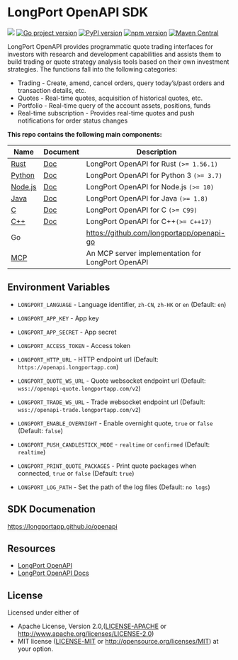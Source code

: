 # LongPort OpenAPI SDK

[![](https://img.shields.io/crates/v/longport.svg)](https://crates.io/crates/longport) [![Go project version](https://badge.fury.io/go/github.com%2Flongportapp%2Fopenapi-go.svg)](https://badge.fury.io/go/github.com%2Flongportapp%2Fopenapi-go) [![PyPI version](https://badge.fury.io/py/longport.svg)](https://badge.fury.io/py/longport) [![npm version](https://badge.fury.io/js/longport.svg)](https://badge.fury.io/js/longport) [![Maven Central](https://img.shields.io/maven-central/v/io.github.longportapp/openapi-sdk)](https://search.maven.org/artifact/io.github.longportapp/openapi-sdk)


LongPort OpenAPI provides programmatic quote trading interfaces for investors with research and development capabilities and assists them to build trading or quote strategy analysis tools based on their own investment strategies. The functions fall into the following categories:

- Trading - Create, amend, cancel orders, query today’s/past orders and transaction details, etc.
- Quotes - Real-time quotes, acquisition of historical quotes, etc.
- Portfolio - Real-time query of the account assets, positions, funds
- Real-time subscription - Provides real-time quotes and push notifications for order status changes

**This repo contains the following main components:**

| Name                        | Document                                                              | Description                                       |
|-----------------------------|-----------------------------------------------------------------------|---------------------------------------------------|
| [Rust](rust/README.md)      | [Doc](https://longportapp.github.io/openapi/rust/longport/index.html) | LongPort OpenAPI for Rust `(>= 1.56.1)`           |
| [Python](python/README.md)  | [Doc](https://longportapp.github.io/openapi/python/index.html)        | LongPort OpenAPI for Python 3 `(>= 3.7)`          |
| [Node.js](nodejs/README.md) | [Doc](https://longportapp.github.io/openapi/nodejs/index.html)        | LongPort OpenAPI for Node.js `(>= 10)`            |
| [Java](java/README.md)      | [Doc](https://longportapp.github.io/openapi/java/index.html)          | LongPort OpenAPI for Java `(>= 1.8)`              |
| [C](c/README.md)            | [Doc](https://longportapp.github.io/openapi/c/index.html)             | LongPort OpenAPI for C `(>= C99)`                 |
| [C++](cpp/README.md)        | [Doc](https://longportapp.github.io/openapi/cpp/index.html)           | LongPort OpenAPI for C++`(>= C++17)`              |
| Go                          |                                                                       | https://github.com/longportapp/openapi-go         |
| [MCP](mcp/README.md)        |                                                                       | An MCP server implementation for LongPort OpenAPI |

## Environment Variables

- `LONGPORT_LANGUAGE` - Language identifier, `zh-CN`, `zh-HK` or `en` (Default: `en`)

- `LONGPORT_APP_KEY` - App key

- `LONGPORT_APP_SECRET` - App secret

- `LONGPORT_ACCESS_TOKEN` - Access token

- `LONGPORT_HTTP_URL` - HTTP endpoint url (Default: `https://openapi.longportapp.com`)

- `LONGPORT_QUOTE_WS_URL` - Quote websocket endpoint url (Default: `wss://openapi-quote.longportapp.com/v2`)

- `LONGPORT_TRADE_WS_URL` - Trade websocket endpoint url (Default: `wss://openapi-trade.longportapp.com/v2`)

- `LONGPORT_ENABLE_OVERNIGHT` - Enable overnight quote, `true` or `false` (Default: `false`)

- `LONGPORT_PUSH_CANDLESTICK_MODE` - `realtime` or `confirmed` (Default: `realtime`)

- `LONGPORT_PRINT_QUOTE_PACKAGES` - Print quote packages when connected, `true` or `false` (Default: `true`)

- `LONGPORT_LOG_PATH` - Set the path of the log files (Default: `no logs`)

## SDK Documenation

https://longportapp.github.io/openapi

## Resources

- [LongPort OpenAPI](https://open.longportapp.com/en/)
- [LongPort OpenAPI Docs](https://open.longportapp.com/en/docs)

## License

Licensed under either of

* Apache License, Version 2.0,([LICENSE-APACHE](./LICENSE-APACHE) or http://www.apache.org/licenses/LICENSE-2.0)
* MIT license ([LICENSE-MIT](./LICENSE-MIT) or http://opensource.org/licenses/MIT) at your option.

